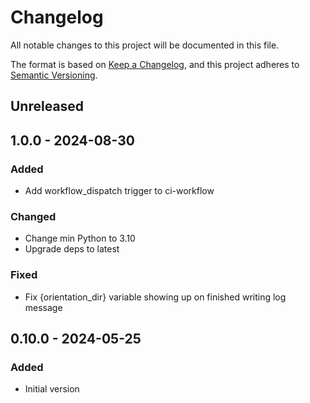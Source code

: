 # Changelog

All notable changes to this project will be documented in this file.

The format is based on [Keep a Changelog](https://keepachangelog.com/en/1.0.0/),
and this project adheres to [Semantic Versioning](https://semver.org/spec/v2.0.0.html).

## Unreleased

## 1.0.0 - 2024-08-30
### Added
- Add workflow_dispatch trigger to ci-workflow

### Changed
- Change min Python to 3.10
- Upgrade deps to latest

### Fixed
- Fix {orientation_dir} variable showing up on finished writing log message

## 0.10.0 - 2024-05-25
### Added
- Initial version
